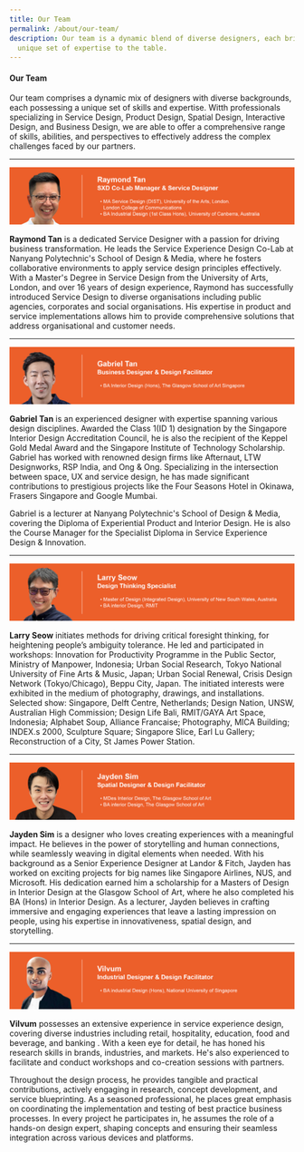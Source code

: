 ```yaml
---
title: Our Team
permalink: /about/our-team/
description: Our team is a dynamic blend of diverse designers, each bringing a
  unique set of expertise to the table.
---
```

#### **Our Team**
Our team comprises a dynamic mix of designers with diverse backgrounds, each possessing a unique set of skills and expertise. Witth professionals specializing in Service Design, Product Design, Spatial Design, Interactive Design, and Business Design, we are able to offer a comprehensive range of skills, abilities, and perspectives to effectively address the complex challenges faced by our partners.

---

![](/images/About/about_raymond%204.jpg)

**Raymond Tan** is a dedicated Service Designer with a passion for driving business transformation. He leads the Service Experience Design Co-Lab at Nanyang Polytechnic's School of Design & Media, where he fosters collaborative environments to apply service design principles effectively. With a Master's Degree in Service Design from the University of Arts, London, and over 16 years of design experience, Raymond has successfully introduced Service Design to diverse organisations including public agencies, corporates and social organisations. His expertise in product and service implementations allows him to provide comprehensive solutions that address organisational and customer needs.

---

![](/images/About/about_gabriel%203.jpg)

**Gabriel Tan** is an experienced designer with expertise spanning various design disciplines. Awarded the Class 1(ID 1) designation by the Singapore Interior Design Accreditation Council, he is also the recipient of the Keppel Gold Medal Award and the Singapore Institute of Technology Scholarship. Gabriel has worked with renowned design firms like Afternaut, LTW Designworks, RSP India, and Ong & Ong. Specializing in the intersection between space, UX and service design, he has made significant contributions to prestigious projects like the Four Seasons Hotel in Okinawa, Frasers Singapore and Google Mumbai. 

Gabriel is a lecturer at Nanyang Polytechnic's School of Design & Media, covering the Diploma of Experiential Product and Interior Design. He is also the Course Manager for the Specialist Diploma in Service Experience Design & Innovation.

---

![](/images/About/about_larry%202.jpg)

**Larry Seow** initiates methods for driving critical foresight thinking, for heightening people’s ambiguity tolerance. He led and participated in workshops: Innovation for Productivity Programme in the Public Sector, Ministry of Manpower, Indonesia; Urban Social Research, Tokyo National University of Fine Arts & Music, Japan; Urban Social Renewal, Crisis Design Network (Tokyo/Chicago), Beppu City, Japan. The initiated interests were exhibited in the medium of photography, drawings, and installations. Selected show: Singapore, Delft Centre, Netherlands; Design Nation, UNSW, Australian High Commission; Design Life Bali, RMIT/GAYA Art Space, Indonesia; Alphabet Soup, Alliance Francaise; Photography, MICA Building; INDEX.s 2000, Sculpture Square; Singapore Slice, Earl Lu Gallery; Reconstruction of a City, St James Power Station.

---

![](/images/About/about_jayden%202.jpg)

**Jayden Sim** is a designer who loves creating experiences with a meaningful impact. He believes in the power of storytelling and human connections, while seamlessly weaving in digital elements when needed. With his background as a Senior Experience Designer at Landor & Fitch, Jayden has worked on exciting projects for big names like Singapore Airlines, NUS, and Microsoft. His dedication earned him a scholarship for a Masters of Design in Interior Design at the Glasgow School of Art, where he also completed his BA (Hons) in Interior Design. As a lecturer, Jayden believes in crafting immersive and engaging experiences that leave a lasting impression on people, using his expertise in innovativeness, spatial design, and storytelling.

---

![](/images/About/about_vilvum%202.jpg)

**Vilvum** possesses an extensive experience in service experience design, covering diverse industries including retail, hospitality, education, food and beverage, and banking . With a keen eye for detail, he has honed his research skills in brands, industries, and markets. He's also experienced to facilitate and conduct workshops and co-creation sessions with partners.

Throughout the design process, he provides tangible and practical contributions, actively engaging in research, concept development, and service blueprinting. As a seasoned professional, he places great emphasis on coordinating the implementation and testing of best practice business processes. In every project he participates in, he assumes the role of a hands-on design expert, shaping concepts and ensuring their seamless integration across various devices and platforms.